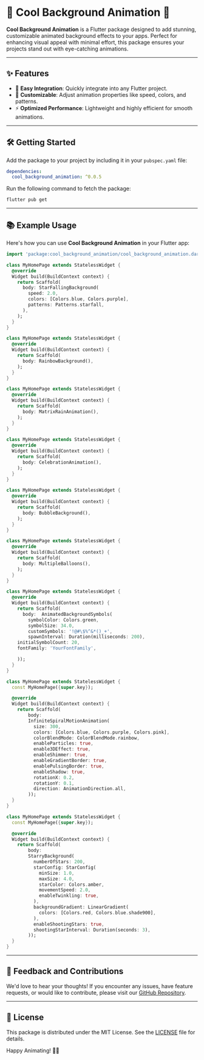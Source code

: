 # 🌈 Cool Background Animation 🌌

**Cool Background Animation** is a Flutter package designed to add stunning, customizable animated background effects to your apps. Perfect for enhancing visual appeal with minimal effort, this package ensures your projects stand out with eye-catching animations.

---

## ✨ Features
- 🚀 **Easy Integration**: Quickly integrate into any Flutter project.
- 🎨 **Customizable**: Adjust animation properties like speed, colors, and patterns.
- ⚡ **Optimized Performance**: Lightweight and highly efficient for smooth animations.

---

## 🛠️ Getting Started
Add the package to your project by including it in your `pubspec.yaml` file:

```yaml
dependencies:
  cool_background_animation: ^0.0.5
```

Run the following command to fetch the package:
```bash
flutter pub get
```

---
## 📚 Example Usage
Here's how you can use **Cool Background Animation** in your Flutter app:

```dart
import 'package:cool_background_animation/cool_background_animation.dart';

class MyHomePage extends StatelessWidget {
  @override
  Widget build(BuildContext context) {
    return Scaffold(
      body: StarFallingBackground(
        speed: 2.0,
        colors: [Colors.blue, Colors.purple],
        patterns: Patterns.starfall,
      ),
    );
  }
}

class MyHomePage extends StatelessWidget {
  @override
  Widget build(BuildContext context) {
    return Scaffold(
      body: RainbowBackground(),
    );
  }
}

class MyHomePage extends StatelessWidget {
  @override
  Widget build(BuildContext context) {
    return Scaffold(
      body: MatrixRainAnimation(),
    );
  }
}

class MyHomePage extends StatelessWidget {
  @override
  Widget build(BuildContext context) {
    return Scaffold(
      body: CelebrationAnimation(),
    );
  }
}

class MyHomePage extends StatelessWidget {
  @override
  Widget build(BuildContext context) {
    return Scaffold(
      body: BubbleBackground(),
    );
  }
}

class MyHomePage extends StatelessWidget {
  @override
  Widget build(BuildContext context) {
    return Scaffold(
      body: MultipleBalloons(),
    );
  }
}

class MyHomePage extends StatelessWidget {
  @override
  Widget build(BuildContext context) {
    return Scaffold(
      body:  AnimatedBackgroundSymbols(
        symbolColor: Colors.green,
        symbolSize: 34.0,
        customSymbols: '!@#\$%^&*()_+',
        spawnInterval: Duration(milliseconds: 200),
    initialSymbolCount: 20,
    fontFamily: 'YourFontFamily',

    ));
  }
}

class MyHomePage extends StatelessWidget {
  const MyHomePage({super.key});

  @override
  Widget build(BuildContext context) {
    return Scaffold(
        body:
        InfiniteSpiralMotionAnimation(
          size: 300,
          colors: [Colors.blue, Colors.purple, Colors.pink],
          colorBlendMode: ColorBlendMode.rainbow,
          enableParticles: true,
          enable3DEffect: true,
          enableShimmer: true,
          enableGradientBorder: true,
          enablePulsingBorder: true,
          enableShadow: true,
          rotationX: 0.2,
          rotationY: 0.1,
          direction: AnimationDirection.all,
        ));
  }
}

class MyHomePage extends StatelessWidget {
  const MyHomePage({super.key});

  @override
  Widget build(BuildContext context) {
    return Scaffold(
        body:
        StarryBackground(
          numberOfStars: 200,
          starConfig: StarConfig(
            minSize: 1.0,
            maxSize: 4.0,
            starColor: Colors.amber,
            movementSpeed: 2.0,
            enableTwinkling: true,
          ),
          backgroundGradient: LinearGradient(
            colors: [Colors.red, Colors.blue.shade900],
          ),
          enableShootingStars: true,
          shootingStarInterval: Duration(seconds: 3),
        ));
  }
}
```

---

## 🧩 Feedback and Contributions
We'd love to hear your thoughts! If you encounter any issues, have feature requests, or would like to contribute, please visit our [GitHub Repository](https://github.com/your-repo-link).

---

## 📄 License
This package is distributed under the MIT License. See the [LICENSE](https://github.com/your-repo-link/LICENSE) file for details.

Happy Animating! 🚀✨
